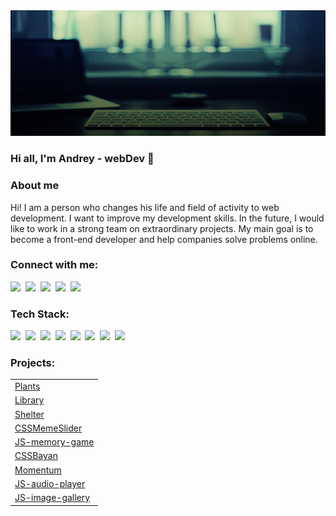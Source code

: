 <img src="./assets/promo.jpg" alt="foto profile" >

### Hi all, I'm Andrey - webDev 👋

<h3>About me</h3>
<p>Hi! I am a person who changes his life and field of activity to web development. I want to improve my development skills.
In the future, I would like to work in a strong team on extraordinary projects.
My main goal is to become a front-end developer and help companies solve problems online.</p>

<h3 align="left">Connect with me:</h3>
<p align="left">
<a href="https://www.linkedin.com/in/andrei-nenashev-838919258/">
    <img src="https://img.shields.io/badge/LinkedIn-0077B5?style=for-the-badge&logo=linkedin&logoColor=white"/></a>&nbsp;
<a href="https://discordapp.com/users/1027621580831989821/">
    <img src="https://img.shields.io/badge/Discord-4752C4.svg?&style=for-the-badge&logo=discord&logoColor=white"/></a>&nbsp;
<a href="https://t.me/andreynen28">
    <img src="https://img.shields.io/badge/Telegram-2CA5E0?style=for-the-badge&logo=telegram&logoColor=white"/></a>&nbsp;
<a href="https://www.instagram.com/andrey_nenashev28/">
    <img src="https://img.shields.io/badge/instagram-E4405F.svg?&style=for-the-badge&logo=instagram&logoColor=white"/></a>&nbsp;
<a href="mailto:anenashev89@gmail.com">
    <img src="https://img.shields.io/badge/Gmail-D14836?style=for-the-badge&logo=gmail&logoColor=white" /></a>
</p>

<h3 align="left">Tech Stack:</h3>
<p align='left'>
<img src="https://img.shields.io/badge/html-E34F26.svg?&style=for-the-badge&logo=html5&logoColor=fff" />&nbsp;
<img src="https://img.shields.io/badge/css-1572B6.svg?&style=for-the-badge&logo=css3&logoColor=fff" />&nbsp;
<img src="https://img.shields.io/badge/sass-CF649A.svg?&style=for-the-badge&logo=sass&logoColor=fff" />&nbsp;
<img src="https://img.shields.io/badge/javascript-F7DF1E.svg?&style=for-the-badge&logo=javascript&logoColor=fff" />&nbsp;
<img src="https://img.shields.io/badge/markdown-000.svg?&style=for-the-badge&logo=markdown&logoColor=fff" />&nbsp;
<img src="https://img.shields.io/badge/git-F05033.svg?&style=for-the-badge&logo=git&logoColor=fff" />&nbsp;
<img src="https://img.shields.io/badge/github-000.svg?&style=for-the-badge&logo=github&logoColor=fff" />&nbsp;
<img src="https://img.shields.io/badge/vs code-007ACC.svg?&style=for-the-badge&logo=visual-studio-code&logoColor=fff" />&nbsp;

<h3 align="left">Projects:</h3>
<table>
  <tr>
    <td>
      <a href="https://andrey28121989.github.io/plants/plants/" target="_blank" >Plants</a>
    </td>
  </tr>
  <tr>
    <td>
      <a href="https://rolling-scopes-school.github.io/andrey28121989-JSFEPRESCHOOL2023Q2/library/" target="_blank" >Library</a> 
    </td>
  </tr>
  <tr>
    <td>
      <a href="https://andrey28121989.github.io/shelter/shelter/index.html" target="_blank" >Shelter</a>
    </td>
  </tr>
  <tr>
    <td>
      <a href="https://andrey28121989.github.io/cssMemeSlider/cssMemeSlider/index.html" target="_blank" >CSSMemeSlider</a>
    </td>
  </tr>
  <tr>
    <td>
      <a href="https://andrey28121989-memory-game.netlify.app/" target="_blank" >JS-memory-game</a>
    </td>
  </tr>
  <tr>
    <td>
      <a href="https://andrey28121989.github.io/cssBayan/cssBayan/index.html" target="_blank" >CSSBayan</a>
    </td>
  </tr>
  <tr>
    <td>
      <a href="https://andrey28121989-momentum.netlify.app/" target="_blank" >Momentum</a>
    </td>
  </tr>
  <tr>
    <td>
      <a href="https://andrey28121989-audio-player.netlify.app/" target="_blank" >JS-audio-player</a>
    </td>
  </tr>
  <tr>
    <td>
      <a href="https://andrey28121989-image-gallery.netlify.app/" target="_blank" >JS-image-gallery</a>
    </td>
  </tr>
</table>

